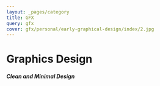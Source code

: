 ```yaml
---
layout: _pages/category
title: GFX
query: gfx
cover: gfx/personal/early-graphical-design/index/2.jpg
---
```

# Graphics Design

##### Clean and Minimal Design
